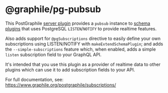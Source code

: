 # @graphile/pg-pubsub

This PostGraphile [server
plugin](https://www.graphile.org/postgraphile/plugins/) provides a `pubsub`
instance to [schema
plugins](https://www.graphile.org/postgraphile/extending/) that uses
PostgreSQL `LISTEN`/`NOTIFY` to provide realtime features.

Also adds support for `@pgSubscriptions` directive to easily define your own
subscriptions using LISTEN/NOTIFY with `makeExtendSchemaPlugin`; and adds the
`--simple-subscriptions` feature which, when enabled, adds a simple `listen`
subscription field to your GraphQL API.

It's intended that you use this plugin as a provider of realtime data to
other plugins which can use it to add subscription fields to your API.

For full documentation, see: https://www.graphile.org/postgraphile/subscriptions/
